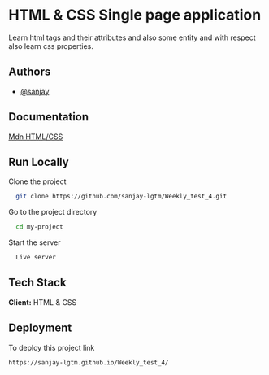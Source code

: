 
# HTML & CSS Single page application

Learn html tags and their attributes and also some entity and with respect also learn css properties.
 


## Authors

- [@sanjay](https://www.github.com/sanjay-lgtm)


## Documentation

[Mdn HTML/CSS](https://developer.mozilla.org/en-US/docs/Web/HTML)



## Run Locally

Clone the project

```bash
  git clone https://github.com/sanjay-lgtm/Weekly_test_4.git
```


Go to the project directory

```bash
  cd my-project
```


Start the server


```bash
  Live server
```




## Tech Stack

**Client:** HTML  & CSS




## Deployment

To deploy this project link

```bash
https://sanjay-lgtm.github.io/Weekly_test_4/
```


